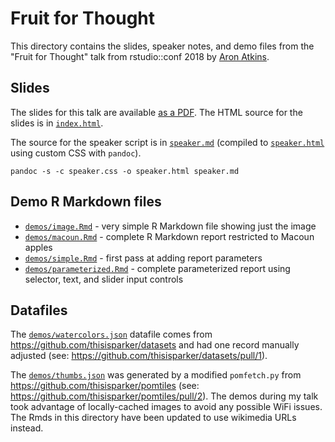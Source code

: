# Fruit for Thought

This directory contains the slides, speaker notes, and demo files from the
"Fruit for Thought" talk from rstudio::conf 2018 by [Aron
Atkins](https://github.com/aronatkins).

## Slides

The slides for this talk are available [as a PDF](Fruit_For_Thought--Aron_Atkins.pdf).
The HTML source for the slides is in [`index.html`](index.html).

The source for the speaker script is in [`speaker.md`](speaker.md) (compiled
to [`speaker.html`](speaker.html) using custom CSS with `pandoc`).

```
pandoc -s -c speaker.css -o speaker.html speaker.md
```

## Demo R Markdown files

* [`demos/image.Rmd`](demos/image.Rmd) - very simple R Markdown file showing
  just the image
* [`demos/macoun.Rmd`](demos/macoun.Rmd) - complete R Markdown report
  restricted to Macoun apples
* [`demos/simple.Rmd`](demos/simple.Rmd) - first pass at adding report
  parameters
* [`demos/parameterized.Rmd`](demos/parameterized.Rmd) - complete
  parameterized report using selector, text, and slider input controls

## Datafiles

The [`demos/watercolors.json`](demos/watercolors.json) datafile comes from
https://github.com/thisisparker/datasets and had one record manually adjusted
(see: https://github.com/thisisparker/datasets/pull/1).

The [`demos/thumbs.json`](demos/thumbs.json) was generated by a modified
`pomfetch.py` from https://github.com/thisisparker/pomtiles (see:
https://github.com/thisisparker/pomtiles/pull/2). The demos during my talk
took advantage of locally-cached images to avoid any possible WiFi issues. The
Rmds in this directory have been updated to use wikimedia URLs instead.
